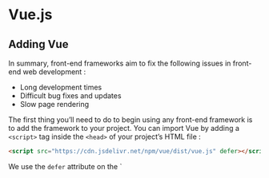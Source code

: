 # Vue.js 

## Adding Vue
In summary, front-end frameworks aim to fix the following issues in front-end web development :
- Long development times
- Difficult bug fixes and updates
- Slow page rendering

The first thing you’ll need to do to begin using any front-end framework is to add the framework to your project. You can import Vue by adding a `<script>` tag inside the `<head>` of your project’s HTML file :

```html
<script src="https://cdn.jsdelivr.net/npm/vue/dist/vue.js" defer></script>
```
We use the `defer` attribute on the `<script> tag to make sure that the page is loaded and ready to hook up to Vue before we actually load Vue.

The Vue team recognized that many complex front-end features aren’t useful until late in the front-end learning journey (or sometimes at all). As a result, they offered this simple alternative that provides most of Vue’s features to developers quickly and easily.

## Creating Vue Apps
Vue makes it easy to make a new app by exporting a class called `Vue`. Much like any other JavaScript class, we create instances of this class using the `new` keyword. Each of these `Vue` instances is a fully-functioning Vue app.

```javascript
// app.js
const app = new Vue({              //Creates new Vue app
  el: '#app',                      //Options Object
  data: { username: 'michael' },   //contains all information about the Vue app
  ...
});
```

The `Vue` constructor can set many properties on our `Vue` app when it is called. However, unlike many constructors, the `Vue` class does not take each of these properties as separate arguments.

> 💡 Vue apps require a lot of information — information that will differ greatly from app to app. To accommodate this, the Vue constructor doesn’t attempt to take in each piece of information as its own parameter. This would require developers to keep careful track of which order arguments were expected in, making it difficult to add properties or make changes.

The Vue constructor takes in only one object, called the **options object**. Each piece of information the Vue app needs to function is added to the options object as a key-value pair. This means that developers can easily update or add information in the Vue app by just looking for the correct key in the options object.

## Introduction to Vue

### el 
In making a new Vue app, we gain access to all of the powerful features Vue has to offer. However, we don’t necessarily want all of our HTML to have access to these features. We need to specify to our Vue app which portion of our HTML we want to gain access to our Vue app’s logic.

We do this by adding a key-value pair to the Vue app’s options object. We add a key called `el`, standing for HTML __el__ement, with a value of a CSS selector as a string that will target an element in our HTML and give it access to our Vue app’s functionality.

```javascript
// app.js
const app = new Vue({
  el: '#app'
});
```

In the above example, we wanted an HTML element with an ID of `app` to gain access to our Vue app’s functionality. We added an `el` key to the options object and made the value `'#app'`, a CSS selector that will target an element with an ID, `#`, of `app`.

We then import this JavaScript file into our HTML file so that our Vue app can find the specified HTML element and turn it into a Vue app.

```html
<!-- index.html -->
<head>
  <script src="https://cdn.jsdelivr.net/npm/vue/dist/vue.js" defer></script>
  <script src="./js/app.js" defer></script>
</head>
<body>
  <div id="app">
    <!-- Vue App HTML Code -->
  </div>
</body>
```

In this example, we wrote the HTML that will be turned into a Vue app. Then, in the `<head>` we imported the file containing the JavaScript from the previous example that will turn the HTML `#app` `<div>` element into a Vue app.

**Note**: We must import our Vue app code after the `<script>` that loads Vue.js. Otherwise, we would not yet have access to the Vue library in app.js, making it impossible to create a Vue app. This is also why we add `defer` to both elements — to ensure Vue has fully loaded when we go to make our Vue app.

### Data
An essential feature of all front-end frameworks is rendering and updating dynamic data. Information like the number of likes on a social media post may change at any second. Front-end frameworks must make it easy to display these types of dynamic data and automatically update them for users as soon as they change.

To display dynamic information we need:
- A place to store the data we will be displaying
- A syntax for displaying that information

Everything our Vue app needs should be provided on the options object when the Vue app is created. Therefore, all of our dynamic data will need to be specified in our options object at a property called `data`.

```javascript
const app = new Vue({
  el: '#app',
  data: {
    username: 'Michael'
  }
});
```

Apps need to display many pieces of dynamic data. To accommodate this, the value of `.data` is an object as well. Every piece of data will be added to the `.data` object as a key-value pair.

> 💡 Note: In most apps, your code would likely get this data from a database.

### Templates
Vue makes use of **templating**, meaning that the developer specifies certain content in our HTML that isn’t meant to be displayed literally but rather substituted out with the appropriate data from the app. We specify which content inside our HTML should be substituted by surrounding it in two layers of curly brackets, like so :

```html
<div id="app">
  <h2>Hello, {{ username }}</h2>
</div>
```

> 💡 Note : Using curly brackets for templating in HTML was popularized by a framework called mustache. As a result, curly braces in templates are often called “mustaches.”

### Directives
Directives are custom HTML attributes built into Vue that accomplish incredibly complex, common front-end operations using barely any code.

For example, one very common front-end need is to conditionally display elements. Let’s say we only want to show a login button if a user isn’t already logged in. We can add a `v-if` directive as an attribute to HTML elements like so :

```html
<button v-if="userIsLoggedIn">Log Out</button>
<button v-if="!userIsLoggedIn">Log In</button>
```

`v-if` acts an awful lot like JavaScript `if` - it will only display the HTML element it is on if the `v-if` statement returns `true`. In this case, it will check our `.data` for a value of `userIsLoggedIn`. Then it will only display our “Log Out” button if `userIsLoggedIn` is `true` and will only display our “Log In” button if it is `false`.

Another complex, common front-end need is to render an array of items identically. We can use v-for as an attribute, like so :

```html
<ul>
  <li v-for="todo in todoList">{{ todo }}</li>
</ul>
```

`v-for` will iterate through every item in our `.data`‘s `todoList` array, create a variable called `todo` containing each succesive array element, and create an `li` displaying each element in the list. Even if a new item is added to the list, the list will be re-rendered instantly to display that new item.

One more super cool directive is `v-model`. `v-model` can be added to any form field and hooked up to our Vue app’s `data`. Modifying the form field will then automatically modify the specified Vue app `data`!

```html
<input v-model="username" />
```

The above input field will display the current value of `username` on the Vue app’s data object and will change the value of username if the user modifies the value in the field. That’s some complicated JavaScript implemented perfectly with very little code.

> 💡 Note : As you may have noticed, every built-in Vue directive starts with `v-`. You can view a list of them all [here](https://vuejs.org/api/#Directives). Just know that if there isn’t a directive that does what you need — you can even make your own!

Directives make complex front-end code easy to write, easy to read, and optimized for great site performance.

### Components 
When creating a component, you provide a template that should be rendered whenever the component is used in HTML. You then specify which pieces of dynamic information, called **props**, the component can receive to fill in this template. When used in your HTML code, props look like normal HTML attributes, you add them to the opening tag of the component HTML element with a name and a value.

```javascript
const Tweet = Vue.component('tweet', {
 props: ['message', 'author'],
 template: '<div class="tweet"><h3>{{ author }}</h3><p>{{ message }}</p></div>'
});
```

Once you’ve created your component, you can then use it throughout your site just like any other HTML element. This means no copy/pasting of HTML code, no need to make the same change in multiple places across your site, and no potentially broken or misstyled elements.

```html
<div class="tweets">
  <tweet v-for="tweet in tweets" 
         v-bind:message="tweet"
         v-bind:author="username"></tweet>
</div>
```

### Quick review
* Make front-end code quicker to write — loading Vue in one line, mustache templates, built-in **directives**, and re-usable **components** make Vue easy to read and easy to write.

* Make front-end code easier to modify and fix — using readable mustache templates, using built-in heavily-tested **directives**, and consolidating repetitive code into **components** make Vue code less error-prone and easier to fix when errors do occur.

* Make front-end apps fast and responsive — Vue’s use of a **Virtual DOM** makes site updates happen only when they need to and incredibly fast when they do

> 💡 You might still be asking yourself at this point — is Vue right for me? Should I be learning Angular or React instead? **The answer is that there is no right answer! All of these front-end frameworks work incredibly well and are getting better every year.** Each framework has its own syntax, but many of the skills you acquire will be transferable between frameworks. **React** also uses a **virtual DOM**. **Angular** also uses **directives**. Both use **mustache-like templates** and **components**. Learn the framework that is most exciting to you. All that matters is that you never get stuck in your learning journey.

## Data
Most values on the web can change at any moment, such as the number of likes on a post or the current set of posts to display. We call constantly-changing data values like this **dynamic data**. We need a place to store dynamic data values so that we can still use them in our HTML even when we don’t know what their values will be at any given moment. There are many different ways to do this in Vue.

The simplest way is the `data` property on the options object. The value of `data` is an object. Each key-value pair in this object corresponds to a piece of data to be displayed in the template. The key is the name of the data to use in the template and the value is the value to display when the template is rendered.

We then use mustache syntax to display this data in our HTML template.

```javascript
const app = new Vue({
  el: '#app',
  data: {
    language: 'Spanish',
    hoursStudied: 274
  }
});
```

```html
<div id="app">
  <p>You have been studying {{ language }} for {{ hoursStudied }} hours</p>
</div>
```

### Computed Properties
Some data can be calculated based on information already stored and doesn’t require it’s own key-value pair in the data object. Vue allows us to store data that can be calculated using values from the `data` object at a separate property called `computed`.

Instead of storing computed data as key-value pairs in our `data` object, we store key-value pairs in a separate `computed` object. Each key in the `computed object is the name of the property and the value is a function that can be used to generate a value rather than a specific value.

```javascript
const app = new Vue({
  el: '#app',
  data: {
    hoursStudied: 274
  },
  computed: {
    languageLevel: function() {
      if (this.hoursStudied < 100) {
        return 'Beginner';
      } else if (this.hoursStudied < 1000) {
        return 'Intermediate';
      } else {
        return 'Expert';
      }
    }
  }
});
```

``` html
<div id="app">
  <p>You have studied for {{ hoursStudied }} hours. You have {{ languageLevel }}-level mastery.</p>
</div>
```

In order to reference a value from `data` in this function, we treat that value as an instance property using `this`. followed by the name of the data — in our example, `this.hoursStudied`.

### Computed Property Setters
Being able to generate `computed` properties based on `data` is super useful. But why limit ourselves by only allowing this data flow to only go one way?

Vue allows us to not only determine computed values based on data values but to also update the necessary data values if a computed value ever changes! This allows our users to potentially edit computed values in the front-end and have all of the corresponding data properties get changed in response so that the computed property will re-calculate to the user’s chosen value.

```javascript
const app = new Vue({
  el: '#app',
  data: {
    hoursStudied: 274
  },
  computed: {
    languageLevel: {
      get: function() {
        if (this.hoursStudied < 100) {
          return 'Beginner';
        } else if (this.hoursStudied < 1000) {
          return 'Intermediate';
        } else {
          return 'Expert';
        }
      },
      set: function(newLanguageLevel) {
        if (newLanguageLevel === 'Beginner') {
          this.hoursStudied = 0;
        } else if (newLanguageLevel === 'Intermediate') {
          this.hoursStudied = 100;
        } else if (newLanguageLevel === 'Expert') {
          this.hoursStudied = 1000;
        }
      }
    }
  }
});
```

```html
<div id=“app”>
  <p>You have studied for {{ hoursStudied }} hours. You have {{ languageLevel }}-level mastery.</p>
  <span>Change Level:</span>
  <select v-model="languageLevel">
    <option>Beginner</option>
    <option>Intermediate</option>
    <option>Expert</option>
  </select>
</div>
```

In this example:

* We modified our computed `languageLevel` value to contain both a getter and a setter method. We did this by making the value of `languageLevel` an object with two keys, `get` and `set`, each with a value of a function.
* The `get` function is the same function we used earlier, computing the value of `languageLevel` based on `hoursStudied`.
* The `set` function updates other data whenever the value of `languageLevel` changes. `set` functions take one parameter, the new value of the `computed` value. This value can then be used to determine how other information in your app should be updated. In this case, whenever `languageLevel` changes, we set the value of `hoursStudied` to be the minimum number of hours needed to achieve that mastery level.
* Finally, we added a `<select>` field to our template that allows users to change their mastery level. Don’t worry about this part of the logic yet, we will cover this information in Vue Forms.

### Watchers
So far we’ve learned that `data` is used to store known dynamic data and `computed` is used to store dynamic data that is computed using other pieces of dynamic data. **However, there is one caveat**.

A `computed` value will only recompute when a dynamic value used inside of its getter function changes. For example, in our previous examples `languageLevel` would only be recomputed if hoursStudied changed.

```javascript
computed: {
    languageLevel: {
      get: function() {
        if (this.hoursStudied < 100) {
          return 'Beginner';
        } else if (this.hoursStudied < 1000) {
          return 'Intermediate';
        } else {
          return 'Expert';
        }
      },
```

But what do we do if we want to make app updates without explicitly using a value in a computed function? We use the watch property.

``` javascript
const app = new Vue({
  el: '#app',
  data: {
    currentLanguage: 'Spanish',
    supportedLanguages: ['Spanish', 'Italian', 'Arabic'],
    hoursStudied: 274
  },
  watch: {
    currentLanguage: function (newCurrentLanguage, oldCurrentLanguage) {
      if (supportedLanguages.includes(newCurrentLanguage)) {
        this.hoursStudied = 0;
      } else {
        this.currentLanguage = oldCurrentLanguage;
      }
    }
  }
});
```

In this example, we want to set the number of hours studied to `0` whenever the user changes languages to a new supported language. If the language is not supported, it reverts the language back to the previously-selected language.

This functionality is not a `computed` value because we do not actually need to continually use this information to compute a new dynamic property: we just need to update existing properties whenever the change happens.

The value of `watch` is an object containing all of the properties to watch. The keys of this object are the names of the properties to watch for changes and the values are functions to run whenever the corresponding properties change. These functions take two parameters: the new value of that property and the previous value of that property.

### Instance methods 
The `methods` property is where Vue apps store their instance methods. These methods can be used in many situations, such as helper functions used in other methods or event handlers (functions that are called in response to specific user interactions).

```javascript
const app = new Vue({
  el: "#app",
  data: {
    hoursStudied: 300
  },
  methods: {
    resetProgress: function () {
      this.hoursStudied = 0;
    }
  }
});
```

```html
<button v-on:click="resetProgress">Reset Progress</button>
```

In this example, we added an instance method called `resetProgress` to our Vue app using methods. This method sets the value of `hoursStudied` to `0`.

We then added this method as an event handler to a `<button>` so that whenever the button is clicked, the method will be called. Don’t worry about the `v-on:click` code for this lesson — we will cover it in Vue Forms.

The value of `methods` is an object where the keys of the object are the names of the methods and the values are the corresponding instance methods.

### Review
`data` - used for storing known dynamic values
`computed` - used for computing dynamic values based on known dynamic values — can additionally specify a setter by specifying get and set 
 functions — the setter will update other dynamic values when the computed value changes
`watch` - used for performing functionality when a specified dynamic value changes `
`methods` - used for storing instance methods to be used throughout the app

If you want to learn more about each of these properties, check out the Options / Data section of the Vue.js documentation.

## Vue Forms

### Text, Textarea, and Select Bindings
In web development, it is very common to add forms to sites to allow users to modify these types of dynamic values. As a result, Vue has implemented a directive, called `v-model`, that automatically binds form fields to dynamic values on the Vue app. When a form field is bound to a value, whenever the value in that form field changes, the value on the Vue app will change to the same value as well. Similarly, if the data on the Vue app changes, the value in the form field will automatically change to reflect the new value to the user.

```html
<input type="text" v-model="username" />
```

```javascript
const app = new Vue({ 
  el: '#app',
  data: { username: 'Michael' } 
});
```

In this example, we bound an `<input>` field to a piece of Vue data called `username`, like so:

* We added a piece of dynamic data to the Vue app called `username`
* We used `v-model` on an `<input>` field to bind the `<input>` to the piece of data with the provided name: `username`.

Now, when this example site is loaded, the `<input>` will already be pre-filled with `'Michael'`, the starting value of `username`. Then, whenever the `<input>` is modified by the user, the `username` `data` value will automatically change to the value typed in by the user.

In this example, we bound the form field to a property on `data`. However, `v-model` also works with `computed` properties as well.

`v-model` works on all HTML form field elements. So, simple form fields such as `<textarea>` elements and `<select>` elements can be bound to `data` and `computed` properties in the exact same way: adding v-model="propertyName" to the opening tag of the elements.

### Radio Button Bindings
Radio buttons are a series of buttons where the user can only select one. When a different button is selected, the previously-selected button becomes unselected.

In HTML, each radio button is its own `<input>` field. However, they all correspond to the same piece of data in the Vue app. As a result, each `<input>` field will need its own `v-model` directive. However, the value of `v-model` for each `<input>` will be the same: the name of the property they all correspond to.

```html
<legend>How was your experience?</legend>

<input type="radio" id="goodReview" value="good" v-model="experienceReview" />
<label for="goodReview">Good</label>

<input type="radio" id="neutralReview" value="neutral" v-model="experienceReview" />
<label for="neutralReview">Neutral</label>

<input type="radio" id="badReview" value="bad" v-model="experienceReview" />
<label for="badReview">Bad</label>
```
```javascript
const app = new Vue({ 
  el: '#app', 
  data: { experienceReview: '' } 
});
```

Note: The `<legend>` and `<label>` elements and the id properties on the `<input>`s used in this example are used for site accessiblity. These are not Vue features and, thus, are outside the scope of this course. 

### Array Checkbox Bindings
Checkboxes are used in situations where users can select multiple options for a form field. Unlike radio buttons, previous selections won’t be unselected when new selections are added. Instead, users can select all of the relevant checkboxes they’d like.

As a result, the dynamic piece of data bound to these types of checkboxes must be an array.

```html
<legend>Which of the following features would you like to see added?</legend>

<input type="checkbox" id="search-bar" value="search" v-model="requestedFeatures">
<label for="search-bar">Search Bar</label>

<input type="checkbox" id="ads" value="ads" v-model="requestedFeatures">
<label for="ads">Ads</label>

<input type="checkbox" id="new-content" value="content" v-model="requestedFeatures">
<label for="new-content">New Content</label>
```

```javascript
const app = new Vue({ 
  el: '#app', 
  data: { requestedFeatures: [] } 
});
```

In this example, we have a set of checkbox fields where users can select all of the features they want to see added to the site. Each checkbox <input> field has the same v-model added to it: requestedFeatures. All of the values of the checked <input> elements will be added to the requestedFeatures array on data.

### Boolean Checkbox Bindings
You may not always use a list of checkboxes. Sometimes you may only need a single checkbox to indicate whether a user has or has not checked a single option. In this case, we need to change the type of Vue data bound to the checkbox.

A single checkbox, can be represented by a boolean value. If the checkbox is checked, the value is true — if the value is unchecked, the value is false.

```html
<legend>Would you recommend this site to a friend?</legend>
<input type="checkbox" v-model="wouldRecommend" />
```

```javascript
const app = new Vue({ 
  el: '#app',
  data: { wouldRecommend: false } 
});
```

## Naming
The Vue.js style guide recommends that component names should always be multi-word, except for root App components, to prevent conflicts with existing and future HTML elements. This is because the HTML Living Standard specifies that custom elements (which Vue components essentially are) must contain a hyphen in their name.
